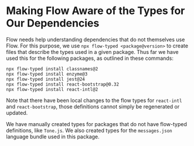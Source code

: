 # Making Flow Aware of the Types for Our Dependencies

Flow needs help understanding dependencies that do not themselves use Flow. For this purpose, we use `npx flow-typed <package@version>` to create files that describe the types used in a given package. Thus far we have used this for the following packages, as outlined in these commands:

```
npx flow-typed install classnames@2
npx flow-typed install enzyme@3
npx flow-typed install jest@24
npx flow-typed install react-bootstrap@0.32
npx flow-typed install react-intl@2
```

Note that there have been local changes to the flow types for `react-intl` and `react-bootstrap`, those definitions cannot simply be regenerated or updated.

We have manually created types for packages that do not have flow-typed definitions, like `Tone.js`.  We also created types for the `messages.json` language bundle used in this package.
